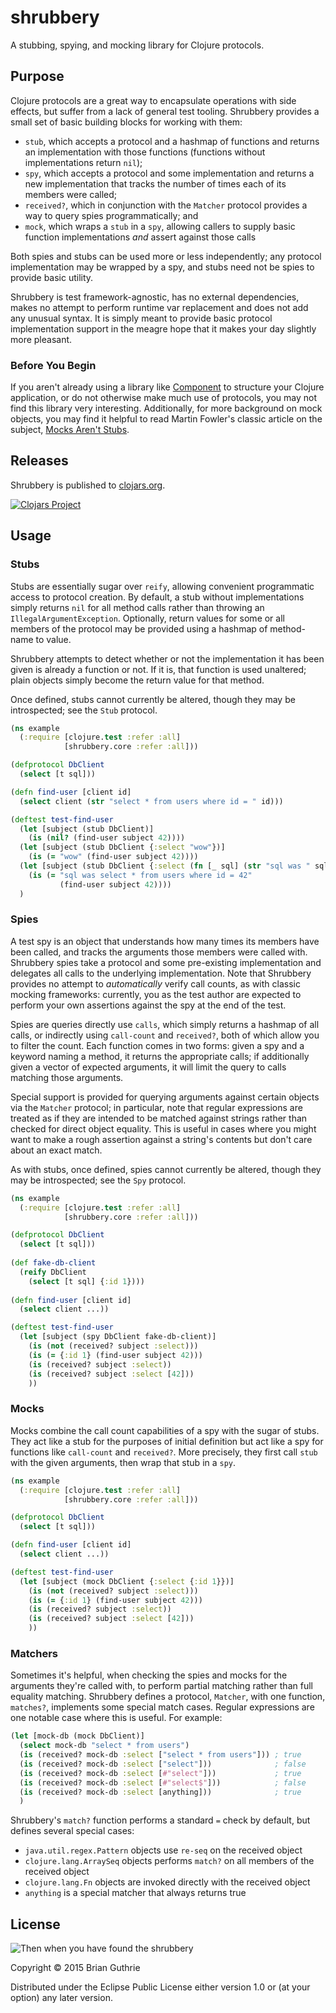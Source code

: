 # shrubbery

A stubbing, spying, and mocking library for Clojure protocols.

## Purpose

Clojure protocols are a great way to encapsulate operations with side effects, but suffer from a lack of general
test tooling. Shrubbery provides a small set of basic building blocks for working with them:

 * `stub`, which accepts a protocol and a hashmap of functions and returns an implementation with those functions
    (functions without implementations return `nil`);
 * `spy`, which accepts a protocol and some implementation and returns a new implementation that tracks the number of 
    times each of its members were called;
 * `received?`, which in conjunction with the `Matcher` protocol provides a way to query spies programmatically; and
 * `mock`, which wraps a `stub` in a `spy`, allowing callers to supply basic function implementations _and_ assert
   against those calls

Both spies and stubs can be used more or less independently; any protocol implementation may be wrapped by a spy, and 
stubs need not be spies to provide basic utility.

Shrubbery is test framework-agnostic, has no external dependencies, makes no attempt to perform runtime var replacement
and does not add any unusual syntax. It is simply meant to provide basic protocol implementation support in the meagre 
hope that it makes your day slightly more pleasant.

### Before You Begin

If you aren't already using a library like [Component](https://github.com/stuartsierra/component) to structure your 
Clojure application, or do not otherwise make much use of protocols, you may not find this library very interesting. 
Additionally, for more background on mock objects, you may find it helpful to read Martin Fowler's classic article on
the subject, [Mocks Aren't Stubs](http://martinfowler.com/articles/mocksArentStubs.html).

## Releases

Shrubbery is published to [clojars.org](https://clojars.org/com.gearswithingears/shrubbery).

[![Clojars Project](http://clojars.org/com.gearswithingears/shrubbery/latest-version.svg)](http://clojars.org/com.gearswithingears/shrubbery)

## Usage

### Stubs

Stubs are essentially sugar over `reify`, allowing convenient programmatic access to protocol creation. By default,
a stub without implementations simply returns `nil` for all method calls rather than throwing an
`IllegalArgumentException`. Optionally, return values for some or all members of the protocol may be provided using a 
hashmap of method-name to value.

Shrubbery attempts to detect whether or not the implementation it has been given is already a function or not. If it
is, that function is used unaltered; plain objects simply become the return value for that method.

Once defined, stubs cannot currently be altered, though they may be introspected; see the `Stub` protocol.

```clojure
(ns example
  (:require [clojure.test :refer :all]
            [shrubbery.core :refer :all]))

(defprotocol DbClient
  (select [t sql]))

(defn find-user [client id]
  (select client (str "select * from users where id = " id)))

(deftest test-find-user
  (let [subject (stub DbClient)]
    (is (nil? (find-user subject 42))))
  (let [subject (stub DbClient {:select "wow"})]
    (is (= "wow" (find-user subject 42))))
  (let [subject (stub DbClient {:select (fn [_ sql] (str "sql was " sql)})]
    (is (= "sql was select * from users where id = 42"
           (find-user subject 42))))
  )
```

### Spies

A test spy is an object that understands how many times its members have been called, and tracks the arguments those
members were called with. Shrubbery spies take a protocol and some pre-existing implementation and delegates all calls 
to the underlying implementation. Note that Shrubbery provides no attempt to _automatically_ verify call counts, as 
with classic mocking frameworks: currently, you as the test author are expected to perform your own assertions against
the spy at the end of the test.

Spies are queries directly use `calls`, which simply returns a hashmap of all calls, or indirectly using `call-count` 
and `received?`, both of which allow you to filter the count. Each function comes in two forms: given a
spy and a keyword naming a method, it returns the appropriate calls; if additionally given a vector of expected 
arguments, it will limit the query to calls matching those arguments.

Special support is provided for querying arguments against certain objects via the `Matcher` protocol; in particular, 
note that regular expressions are treated as if they are intended to be matched against strings rather than checked 
for direct object equality. This is useful in cases where you might want to make a rough assertion against a string's
contents but don't care about an exact match.

As with stubs, once defined, spies cannot currently be altered, though they may be introspected; see the `Spy` protocol.
 
```clojure
(ns example
  (:require [clojure.test :refer :all]
            [shrubbery.core :refer :all]))

(defprotocol DbClient
  (select [t sql]))
  
(def fake-db-client
  (reify DbClient
    (select [t sql] {:id 1})))
    
(defn find-user [client id]
  (select client ...))

(deftest test-find-user
  (let [subject (spy DbClient fake-db-client)]
    (is (not (received? subject :select)))
    (is (= {:id 1} (find-user subject 42)))
    (is (received? subject :select))
    (is (received? subject :select [42]))
    ))
```

### Mocks

Mocks combine the call count capabilities of a spy with the sugar of stubs. They act like a stub for the purposes of
initial definition but act like a spy for functions like `call-count` and `received?`. More precisely, they first
call `stub` with the given arguments, then wrap that stub in a `spy`.

```clojure
(ns example
  (:require [clojure.test :refer :all]
            [shrubbery.core :refer :all]))

(defprotocol DbClient
  (select [t sql]))

(defn find-user [client id]
  (select client ...))

(deftest test-find-user
  (let [subject (mock DbClient {:select {:id 1}})]
    (is (not (received? subject :select)))
    (is (= {:id 1} (find-user subject 42)))
    (is (received? subject :select))
    (is (received? subject :select [42]))
    ))
```

### Matchers

Sometimes it's helpful, when checking the spies and mocks for the arguments they're called with, to perform partial
matching rather than full equality matching. Shrubbery defines a protocol, `Matcher`, with one function, `matches?`,
implements some special match cases. Regular expressions are one notable case where this is useful. For example:

```clojure
(let [mock-db (mock DbClient)]
  (select mock-db "select * from users")
  (is (received? mock-db :select ["select * from users"])) ; true
  (is (received? mock-db :select ["select"]))              ; false
  (is (received? mock-db :select [#"select"]))             ; true
  (is (received? mock-db :select [#"select$"]))            ; false
  (is (received? mock-db :select [anything]))              ; true
  )
```

Shrubbery's `match?` function performs a standard `=` check by default, but defines several special cases:

 * `java.util.regex.Pattern` objects use `re-seq` on the received object
 * `clojure.lang.ArraySeq` objects performs `match?` on all members of the received object
 * `clojure.lang.Fn` objects are invoked directly with the received object
 * `anything` is a special matcher that always returns true
 
## License

![Then when you have found the shrubbery](https://31.media.tumblr.com/e72f365e1656130bbaebd2a2431c958b/tumblr_nia9ciTmpj1u0k6deo4_250.gif)

Copyright © 2015 Brian Guthrie

Distributed under the Eclipse Public License either version 1.0 or (at
your option) any later version.
